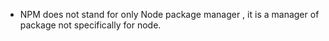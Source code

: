 * NPM does not stand for only Node package manager , it is a manager of package not specifically for node. 



